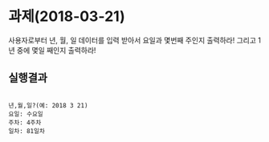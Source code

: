 # 과제(2018-03-21)
사용자로부터 년, 월, 일 데이터를 입력 받아서
요일과 몇번째 주인지 출력하라!
그리고 1년 중에 몇일 째인지 출력하라!

## 실행결과
```

년,월,일?(예: 2018 3 21)
요일: 수요일
주차: 4주차
일차: 81일차
```